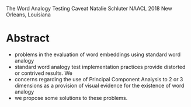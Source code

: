 The Word Analogy Testing Caveat
Natalie Schluter
NAACL 2018 New Orleans, Louisiana

# Abstract

* problems in the evaluation of word embeddings using standard word analogy
* standard word analogy test implementation practices provide distorted or
  contrived results. We
* concerns regarding the use of Principal Component Analysis to 2 or 3
  dimensions as a provision of visual evidence for the existence of word analogy
* we propose some solutions to these problems.
